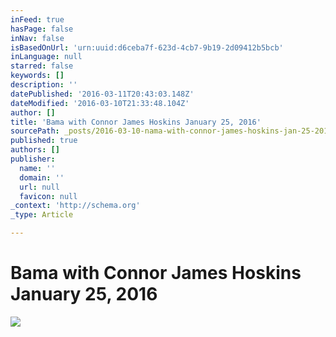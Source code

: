 ```yaml
---
inFeed: true
hasPage: false
inNav: false
isBasedOnUrl: 'urn:uuid:d6ceba7f-623d-4cb7-9b19-2d09412b5bcb'
inLanguage: null
starred: false
keywords: []
description: ''
datePublished: '2016-03-11T20:43:03.148Z'
dateModified: '2016-03-10T21:33:48.104Z'
author: []
title: 'Bama with Connor James Hoskins January 25, 2016'
sourcePath: _posts/2016-03-10-nama-with-connor-james-hoskins-jan-25-2016.md
published: true
authors: []
publisher:
  name: ''
  domain: ''
  url: null
  favicon: null
_context: 'http://schema.org'
_type: Article

---
```

# Bama with Connor James Hoskins January 25, 2016
![](https://the-grid-user-content.s3-us-west-2.amazonaws.com/ba4c3ac7-d795-4b14-a82f-522380515711.png)